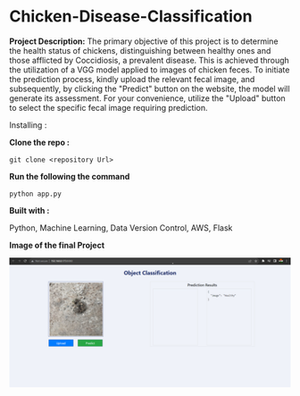 # Chicken-Disease-Classification

**Project Description:**
The primary objective of this project is to determine the health status of chickens, distinguishing between healthy ones and those afflicted by Coccidiosis, a prevalent disease. This is achieved through the utilization of a VGG model applied to images of chicken feces. To initiate the prediction process, kindly upload the relevant fecal image, and subsequently, by clicking the "Predict" button on the website, the model will generate its assessment. For your convenience, utilize the "Upload" button to select the specific fecal image requiring prediction.

Installing :

**Clone the repo :** 
```
git clone <repository Url>
```

**Run the following the command** 
```
python app.py
```

**Built with :**

Python, Machine Learning, Data Version Control, AWS, Flask

**Image of the final Project**

![Website Image](https://github.com/satyamraj18/Chicken-Disease-Classification/blob/main/Website_Image.png)
